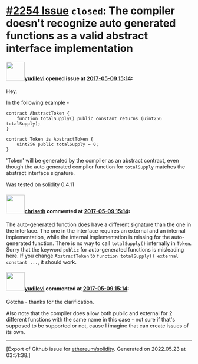 # [\#2254 Issue](https://github.com/ethereum/solidity/issues/2254) `closed`: The compiler doesn't recognize auto generated functions as a valid abstract interface implementation

#### <img src="https://avatars.githubusercontent.com/u/1134236?u=190809f45539ca52c553a7da049b05ae9fbf79ee&v=4" width="50">[yudilevi](https://github.com/yudilevi) opened issue at [2017-05-09 15:14](https://github.com/ethereum/solidity/issues/2254):

Hey,

In the following example -

```
contract AbstractToken {
    function totalSupply() public constant returns (uint256 totalSupply);
}

contract Token is AbstractToken {
    uint256 public totalSupply = 0;
}
```

'Token' will be generated by the compiler as an abstract contract, even though the auto generated compiler function for `totalSupply` matches the abstract interface signature.

Was tested on solidity 0.4.11

#### <img src="https://avatars.githubusercontent.com/u/9073706?v=4" width="50">[chriseth](https://github.com/chriseth) commented at [2017-05-09 15:14](https://github.com/ethereum/solidity/issues/2254#issuecomment-302036887):

The auto-generated function does have a different signature than the one in the interface. The one in the interface requires an external and an internal implementation, while the internal implementation is missing for the auto-generated function. There is no way to call `totalSupply()` internally in `Token`. Sorry that the keyword `public` for auto-generated functions is misleading here. If you change `AbstractToken` to `function totalSupply() external constant ...`, it should work.

#### <img src="https://avatars.githubusercontent.com/u/1134236?u=190809f45539ca52c553a7da049b05ae9fbf79ee&v=4" width="50">[yudilevi](https://github.com/yudilevi) commented at [2017-05-09 15:14](https://github.com/ethereum/solidity/issues/2254#issuecomment-302045525):

Gotcha - thanks for the clarification.

Also note that the compiler does allow both public and external for 2 different functions with the same name in this case - not sure if that's supposed to be supported or not, cause I imagine that can create issues of its own.


-------------------------------------------------------------------------------



[Export of Github issue for [ethereum/solidity](https://github.com/ethereum/solidity). Generated on 2022.05.23 at 03:51:38.]
